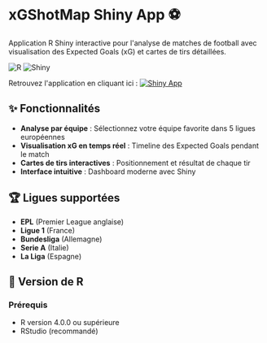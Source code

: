 # xGShotMap Shiny App ⚽

Application R Shiny interactive pour l'analyse de matches de football avec visualisation des Expected Goals (xG) et cartes de tirs détaillées.

![R](https://img.shields.io/badge/R-276DC3?style=for-the-badge&logo=r&logoColor=white)
![Shiny](https://img.shields.io/badge/Shiny-blue?style=for-the-badge&logo=RStudio&logoColor=white)

Retrouvez l'application en cliquant ici : [![Shiny App](https://img.shields.io/badge/Shiny-App%20Live-blue?style=flat-square&logo=RStudio)]( https://rakostats.shinyapps.io/xGShotMap_RakoStats/)

## ✨ Fonctionnalités

- **Analyse par équipe** : Sélectionnez votre équipe favorite dans 5 ligues européennes
- **Visualisation xG en temps réel** : Timeline des Expected Goals pendant le match
- **Cartes de tirs interactives** : Positionnement et résultat de chaque tir
- **Interface intuitive** : Dashboard moderne avec Shiny

## 🏆 Ligues supportées

- **EPL** (Premier League anglaise)
- **Ligue 1** (France) 
- **Bundesliga** (Allemagne)
- **Serie A** (Italie)
- **La Liga** (Espagne)

## 🚀 Version de R

### Prérequis
- R version 4.0.0 ou supérieure
- RStudio (recommandé)
